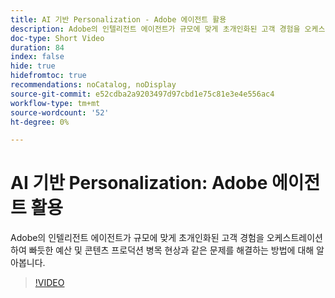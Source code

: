 ```yaml
---
title: AI 기반 Personalization - Adobe 에이전트 활용
description: Adobe의 인텔리전트 에이전트가 규모에 맞게 초개인화된 고객 경험을 오케스트레이션하여 빠듯한 예산 및 콘텐츠 프로덕션 병목 현상과 같은 문제를 해결하는 방법에 대해 알아봅니다.
doc-type: Short Video
duration: 84
index: false
hide: true
hidefromtoc: true
recommendations: noCatalog, noDisplay
source-git-commit: e52cdba2a9203497d97cbd1e75c81e3e4e556ac4
workflow-type: tm+mt
source-wordcount: '52'
ht-degree: 0%

---
```



# AI 기반 Personalization: Adobe 에이전트 활용

Adobe의 인텔리전트 에이전트가 규모에 맞게 초개인화된 고객 경험을 오케스트레이션하여 빠듯한 예산 및 콘텐츠 프로덕션 병목 현상과 같은 문제를 해결하는 방법에 대해 알아봅니다.

<!-- 72_S653_3442539_83_aidriven-personalization-adobe-agents-in-action -->
>[!VIDEO](https://video.tv.adobe.com/v/3458198/?learn=on&enablevpops=true)
